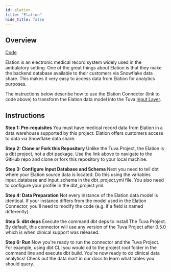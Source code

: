```yaml
---
id: elation
title: "Elation"
hide_title: false
---
```


## Overview

[Code](https://github.com/tuva-health/elation_connector)

Elation is an electronic medical record system widely used in the ambulatory setting.  One of the great things about Elation is that they make the backend database available to their customers via Snowflake data share.  This makes it very easy to access data from Elation for analytics purposes.

The instructions below describe how to use the Elation Connector (link to code above) to transform the Elation data model into the Tuva [Input Layer](input-layer).

## Instructions

**Step 1: Pre-requisites**
You must have medical record data from Elation in a data warehouse supported by this project. Elation offers customers access to data via Snowflake data share.

**Step 2: Clone or Fork this Repository**
Unlike the Tuva Project, the Elation is a dbt project, not a dbt package.  Use the link above to navigate to the GitHub repo and clone or fork this repository to your local machine.

**Step 3: Configure Input Database and Schema**
Next you need to tell dbt where your Elation source data is located.  Do this using the variables input_database and input_schema in the dbt_project.yml file.  You also need to configure your profile in the dbt_project.yml.

**Step 4: Data Preparation**
Not every instance of the Elation data model is identical.  If your instance differs from the model used in the Elation Connector, you'll need to modify the code (e.g. if a field is named differently).

**Step 5: dbt deps**
Execute the command dbt deps to install The Tuva Project. By default, this connector will use any version of the Tuva Project after 0.5.0 which is when clinical support was released.

**Step 6: Run**
Now you're ready to run the connector and the Tuva Project. For example, using dbt CLI you would cd to the project root folder in the command line and execute dbt build. You're now ready to do clinical data analytics! Check out the data mart in our docs to learn what tables you should query.
